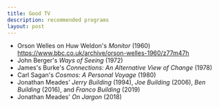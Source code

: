 ```yaml
---
title: Good TV
description: recommended programs
layout: post
---
```


- Orson Welles on Huw Weldon's _Monitor_ (1960) <https://www.bbc.co.uk/archive/orson-welles-1960/z77m47h>
- John Berger's _Ways of Seeing_ (1972)
- James's Burke's _Connections: An Alternative View of Change_ (1978)
- Carl Sagan's _Cosmos: A Personal Voyage_ (1980)
- Jonathan Meades' _Jerry Building_ (1994), _Joe Building_ (2006), _Ben Building_ (2016), and _Franco Building_ (2019)
- Jonathan Meades' _On Jargon_ (2018)
